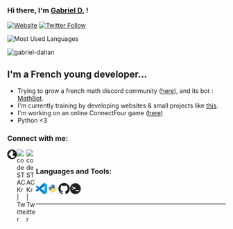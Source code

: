 ### Hi there, I'm [Gabriel D.][website] !

[![Website](https://img.shields.io/website?label=gabrieldahan.me&style=for-the-badge&url=https%3A%2F%2Fgabrieldahan.me)][website]
[![Twitter Follow](https://img.shields.io/twitter/follow/TheGabDooSan?color=1DA1F2&logo=twitter&style=for-the-badge)](https://twitter.com/intent/follow?original_referer=https%3A%2F%2Fgithub.com%2Fgabriel-dahan&screen_name=TheGabDooSan)


![Most Used Languages](https://github-readme-stats.vercel.app/api/top-langs/?username=gabriel-dahan&layout=compact&langs_count=10)

<img src="https://github-readme-stats.vercel.app/api?username=gabriel-dahan&show_icons=true&theme=gotham" alt="gabriel-dahan" />

## I'm a French young developer...

- Trying to grow a french math discord community ([here](https://discord.gg/UDC5g2YmsY)), and its bot : [MathBot](https://github.com/gabriel-dahan/mathbot).
- I'm currently training by developing websites & small projects like [this](https://github.com/gabriel-dahan/py-gameoflife).
- I'm working on an online ConnectFour game ([here](https://github.com/gabriel-dahan/connect4-game))
- Python <3

### Connect with me:

[<img align="left" alt="codeSTACKr.com" width="22px" src="https://raw.githubusercontent.com/iconic/open-iconic/master/svg/globe.svg" color="white" />][website]
[<img align="left" alt="codeSTACKr | Twitter" width="22px" src="https://cdn.jsdelivr.net/npm/simple-icons@v3/icons/twitter.svg" />](https://twitter.com/TheGabDooSan)
[<img align="left" alt="codeSTACKr | Twitter" width="22px" src="https://cdn.jsdelivr.net/npm/simple-icons@3.13.0/icons/discord.svg" />](https://discord.gg/UDC5g2YmsY)

<br />

### Languages and Tools:

<img align="left" alt="Visual Studio Code" width="26px" src="https://raw.githubusercontent.com/github/explore/80688e429a7d4ef2fca1e82350fe8e3517d3494d/topics/visual-studio-code/visual-studio-code.png" />

<img align="left" alt="Visual Studio Code" width="26px" src="https://raw.githubusercontent.com/github/explore/80688e429a7d4ef2fca1e82350fe8e3517d3494d/topics/python/python.png" />

<img align="left" alt="GitHub" width="26px" src="https://raw.githubusercontent.com/github/explore/78df643247d429f6cc873026c0622819ad797942/topics/github/github.png" />

<img align="left" alt="Terminal" width="26px" src="https://raw.githubusercontent.com/github/explore/80688e429a7d4ef2fca1e82350fe8e3517d3494d/topics/terminal/terminal.png" />

<br />
<br />

---

[website]: https://gabrieldahan.me/
